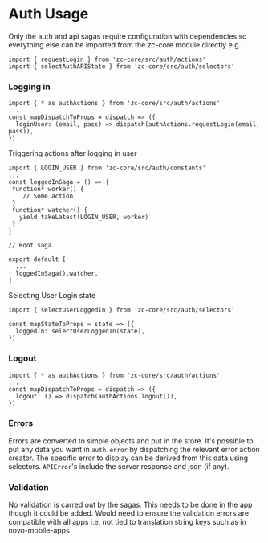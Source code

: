 # Auth Usage

Only the auth and api sagas require configuration with dependencies so everything else can be imported from the zc-core module directly e.g.

```
import { requestLogin } from 'zc-core/src/auth/actions'
import { selectAuthAPIState } from 'zc-core/src/auth/selectors'
```


### Logging in
```
import { * as authActions } from 'zc-core/src/auth/actions'
...
const mapDispatchToProps = dispatch => ({
  loginUser: (email, pass) => dispatch(authActions.requestLogin(email, pass)),
})
```
Triggering actions after logging in user
```
import { LOGIN_USER } from 'zc-core/src/auth/constants'
...
const loggedInSaga = () => {
 function* worker() {
    // Some action
 }
 function* watcher() {
   yield takeLatest(LOGIN_USER, worker)
 }
}
```
```
// Root saga

export default [
  ...
  loggedInSaga().watcher,
]
```
Selecting User Login state
```
import { selectUserLoggedIn } from 'zc-core/src/auth/selectors'

const mapStateToProps = state => ({
  loggedIn: selectUserLoggedIn(state),
})
```

### Logout

```
import { * as authActions } from 'zc-core/src/auth/actions'
...
const mapDispatchToProps = dispatch => ({
  logout: () => dispatch(authActions.logout()),
})
```

### Errors

Errors are converted to simple objects and put in the store. It's possible to put any data you want in `auth.error` by dispatching the relevant error action creator. The specific error to display can be derived from this data using selectors. `APIError`'s include the server response and json (if any).

### Validation

No validation is carred out by the sagas. This needs to be done in the app though it could be added. Would need to ensure the validation errors are compatible with all apps i.e. not tied to translation string keys such as in novo-mobile-apps
